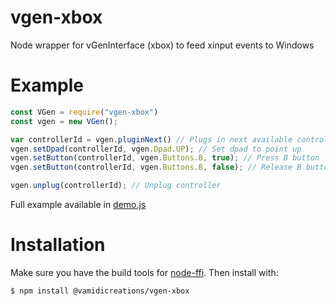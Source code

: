 # vgen-xbox
Node wrapper for vGenInterface (xbox) to feed xinput events to Windows

# Example
```js
const VGen = require("vgen-xbox")
const vgen = new VGen();

var controllerId = vgen.pluginNext() // Plugs in next available controller
vgen.setDpad(controllerId, vgen.Dpad.UP); // Set dpad to point up
vgen.setButton(controllerId, vgen.Buttons.B, true); // Press B button
vgen.setButton(controllerId, vgen.Buttons.B, false); // Release B button

vgen.unplug(controllerId); // Unplug controller
```
Full example available in [demo.js](https://github.com/Jeflux/vgen-xbox/blob/master/demo.js)


# Installation
Make sure you have the build tools for [node-ffi](https://github.com/node-ffi/node-ffi#installation). Then install with:
``` bash
$ npm install @vamidicreations/vgen-xbox
```
